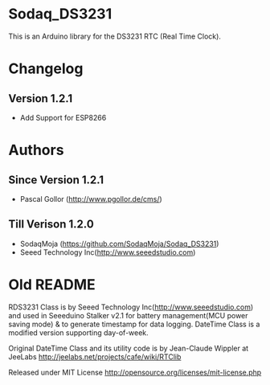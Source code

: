 # Sodaq_DS3231

This is an Arduino library for the DS3231 RTC (Real Time Clock).

# Changelog
## Version 1.2.1
- Add Support for ESP8266

# Authors
## Since Version 1.2.1
- Pascal Gollor (http://www.pgollor.de/cms/)

## Till Verison 1.2.0
- SodaqMoja (https://github.com/SodaqMoja/Sodaq_DS3231)
- Seeed Technology Inc(http://www.seeedstudio.com)

# Old README

RDS3231 Class is by Seeed Technology Inc(http://www.seeedstudio.com) and used
in Seeeduino Stalker v2.1 for battery management(MCU power saving mode)
& to generate timestamp for data logging. DateTime Class is a modified
version supporting day-of-week.

Original DateTime Class and its utility code is by Jean-Claude Wippler at JeeLabs
http://jeelabs.net/projects/cafe/wiki/RTClib 

Released under MIT License http://opensource.org/licenses/mit-license.php

